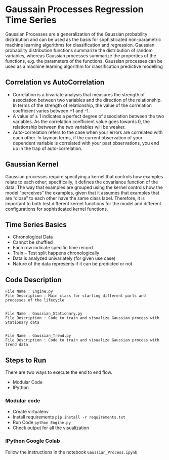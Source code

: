# Gaussain Processes Regression Time Series

Gaussian Processes are a generalization of the Gaussian probability distribution and can be used as the basis for sophisticated non-parametric machine learning algorithms for classification and regression.
Gaussian probability distribution functions summarize the distribution of random variables, whereas Gaussian processes summarize the properties of the functions, e.g. the parameters of the functions.
Gaussian processes can be used as a machine learning algorithm for classification predictive modelling
## Correlation vs AutoCorrelation

- Correlation is a bivariate analysis that measures the strength of association between two variables and the direction of the relationship. In terms of the strength of relationship, the value of the correlation coefficient varies between +1 and -1.
- A value of ± 1 indicates a perfect degree of association between the two variables. As the correlation coefficient value goes towards 0, the relationship between the two variables will be weaker.
- Auto-correlation refers to the case when your errors are correlated with each other. In layman terms, if the current observation of your dependent variable is correlated with your past observations, you end up in the trap of auto-correlation. 

## Gaussian Kernel

Gaussian processes require specifying a kernel that controls how examples relate to each other; specifically, it defines the covariance function of the data.
The way that examples are grouped using the kernel controls how the model “perceives” the examples, given that it assumes that examples that are “close” to each other have the same class label.
Therefore, it is important to both test different kernel functions for the model and different configurations for sophisticated kernel functions.


## Time Series Basics

-   Chronological Data
- Cannot be shuffled
- Each row indicate specific time record
- Train – Test split happens chronologically
- Data is analyzed univariately (for given use case)
- Nature of the data represents if it can be predicted or not

## Code Description


    File Name : Engine.py
    File Description : Main class for starting different parts and processes of the lifecycle


    File Name : Gaussian_Stationary.py
    File Description : Code to train and visualize Gaussian process with Stationary data


    File Name : Gaussian_Trend.py
    File Description : Code to train and visualize Gaussian process with trend data



## Steps to Run

There are two ways to execute the end to end flow.

- Modular Code
- IPython

### Modular code

- Create virtualenv
- Install requirements `pip install -r requirements.txt`
- Run Code `python Engine.py`
- Check output for all the visualization

### IPython Google Colab

Follow the instructions in the notebook `Gaussian_Process.ipynb`

